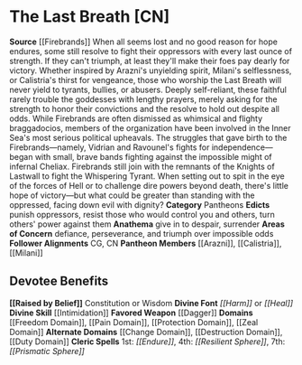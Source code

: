﻿---
ability:
- Constitution
- Wisdom
ability_boost:
- Constitution
- Wisdom
alignment: CN
deity:
- '[[DATABASE/deity/The Last Breath|The Last Breath]]'
- '[[DATABASE/deity/Arazni|Arazni]]'
- '[[DATABASE/deity/Calistria|Calistria]]'
- '[[DATABASE/deity/Milani|Milani]]'
deity_category: Pantheons
divine_font: Harm or Heal
domain:
- '[[DATABASE/domain/Change Domain|Change]]'
- '[[DATABASE/domain/Destruction Domain|Destruction]]'
- '[[DATABASE/domain/Duty Domain|Duty]]'
- '[[DATABASE/domain/Freedom Domain|Freedom]]'
- '[[DATABASE/domain/Pain Domain|Pain]]'
- '[[DATABASE/domain/Protection Domain|Protection]]'
- '[[DATABASE/domain/Zeal Domain|Zeal]]'
favored_weapon: '[[DATABASE/weapon/Dagger|Dagger]]'
follower_alignment:
- CG
- CN
id: '270'
name: The Last Breath
rarity: Common
skill:
- '[[DATABASE/skill/Intimidation|Intimidation]]'
source: '[[DATABASE/source/Firebrands|Firebrands]]'
trait: null
type: Deity

---
# The Last Breath [CN]

**Source** [[Firebrands]]
When all seems lost and no good reason for hope endures, some still resolve to fight their oppressors with every last ounce of strength. If they can't triumph, at least they'll make their foes pay dearly for victory. Whether inspired by Arazni's unyielding spirit, Milani's selflessness, or Calistria's thirst for vengeance, those who worship the Last Breath will never yield to tyrants, bullies, or abusers. Deeply self-reliant, these faithful rarely trouble the goddesses with lengthy prayers, merely asking for the strength to honor their convictions and the resolve to hold out despite all odds.
 While Firebrands are often dismissed as whimsical and flighty braggadocios, members of the organization have been involved in the Inner Sea's most serious political upheavals. The struggles that gave birth to the Firebrands—namely, Vidrian and Ravounel's fights for independence—began with small, brave bands fighting against the impossible might of infernal Cheliax.
 Firebrands still join with the remnants of the Knights of Lastwall to fight the Whispering Tyrant. When setting out to spit in the eye of the forces of Hell or to challenge dire powers beyond death, there's little hope of victory—but what could be greater than standing with the oppressed, facing down evil with dignity?
**Category** Pantheons
**Edicts** punish oppressors, resist those who would control you and others, turn others' power against them
**Anathema** give in to despair, surrender
**Areas of Concern** defiance, perseverance, and triumph over impossible odds
**Follower Alignments** CG, CN
**Pantheon Members** [[Arazni]], [[Calistria]], [[Milani]]

## Devotee Benefits

**[[Raised by Belief]]** Constitution or Wisdom
**Divine Font** _[[Harm]]_ or _[[Heal]]_
**Divine Skill** [[Intimidation]]
**Favored Weapon** [[Dagger]]
**Domains** [[Freedom Domain]], [[Pain Domain]], [[Protection Domain]], [[Zeal Domain]]
**Alternate Domains** [[Change Domain]], [[Destruction Domain]], [[Duty Domain]]
**Cleric Spells** 1st: _[[Endure]]_, 4th: _[[Resilient Sphere]]_, 7th: _[[Prismatic Sphere]]_